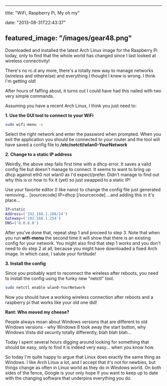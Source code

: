 
---
title: "WiFi, Raspberry Pi, My oh my"

date: "2013-08-31T22:43:37"

featured_image: "/images/gear48.png"
---


Downloaded and installed the latest Arch Linux image for the Raspberry Pi today, only to find that the whole world has changed since I last looked at wireless connectivity!

There's no rc.d any more, there's a totally new way to manage networks (wireless and otherwise) and everything I thought I knew is wrong.  I think I'm getting old!

After hours of faffing about, it turns out I could have had this nailed with two very simple commands.

Assuming you have a recent Arch Linux, I think you just need to:

**1. Use the GUI tool to connect to your WiFi**
```bash
sudo wifi-menu -o

```
Select the right network and enter the password when prompted.  When you exit the application you should be connected to your router and the tool will have saved a config file to **/etc/netctl/wlan0-YourNetwork**

**2. Change to a static IP address**

Weirdly, the above step fails first time with a dhcp error.  It saves a valid config file but doesn't manage to connect.  It seems to want to bring up dhcp against eth0 not wlan0 as I'd expect/prefer.  Didn't manage to find out why this is or how to fix it (yet) so just swapped to a static IP!

Use your favorite editor (I like nano) to change the config file just generated removing...
[sourcecode]
IP=dhcp
[/sourcecode]
...and adding this in it's place...

```bash
IP=static
Address=('192.168.1.188/24')
Gateway=('192.168.1.254')
DNS=('8.8.8.8')

```
After you've done that, repeat step 1 and proceed to step 3.  Note that when you run **wifi-menu** the second time it will show that there is an existing config for your network.  You might also find that step 1 works and you don't need to do step 2 at all, because you might have downloaded a fixed Arch image.  In which case, I salute your fortitude!

**3. Install the config**

Since you probably want to reconnect the wireless after reboots, you need to install the config using the funky new "netctl" tool.
```bash
sudo netctl enable wlan0-YourNetwork

```
Now you should have a working wireless connection after reboots and a raspberry pi that works like your old one did!

**Rant: Who moved my cheese?**

People always moan about Windows versions that are different to old Windows versions - why Windows 8 took away the start button, why Windows Vista did security totally differently, blah blah blah...

Today I spent several hours digging around looking for something that should be easy, only to find it is indeed very easy... when you know how.

So today I'm quite happy to argue that Linux does exactly the same thing as Windows.  I like Arch Linux a lot, and I accept that it's not for newbies, but things change as often in Linux world as they do in Windows world.  On both sides of the fence, Google is your only hope if you want to keep up to date with the changing software that underpins everything you do.